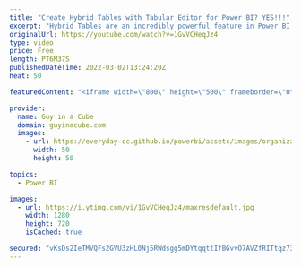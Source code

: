 ```yaml
---
title: "Create Hybrid Tables with Tabular Editor for Power BI? YES!!!"
excerpt: "Hybrid Tables are an incredibly powerful feature in Power BI. But what if you wanted to create them outside of Power BI Desktop? Patrick shows you how you can do just that in Tabular Editor!   --This Year let     Source = Sql.Databases(\"servername\"),     AdventureWorksDW = Source{[Name=\"databasename\"]}[Data],"
originalUrl: https://youtube.com/watch?v=1GvVCHeqJz4
type: video
price: Free
length: PT6M37S
publishedDateTime: 2022-03-02T13:24:20Z
heat: 50

featuredContent: "<iframe width=\"800\" height=\"500\" frameborder=\"0\" src=\"https://www.youtube.com/embed/1GvVCHeqJz4\" allow=\"accelerometer; autoplay; encrypted-media; gyroscope; picture-in-picture\" allowfullscreen></iframe>"

provider:
  name: Guy in a Cube
  domain: guyinacube.com
  images:
    - url: https://everyday-cc.github.io/powerbi/assets/images/organizations/guyinacube.com-50x50.jpg
      width: 50
      height: 50

topics:
  - Power BI

images:
  - url: https://i.ytimg.com/vi/1GvVCHeqJz4/maxresdefault.jpg
    width: 1280
    height: 720
    isCached: true

secured: "vKsDs2IeTMVQFs2GVU3zHL0Nj5RWdsgg5mDYtqqttIfBGvvO7AVZfRITtqz73O3XeWLmzHdPc8CG7JuVmYRv4xx0BObz4290U0EwVOUNinMy5yW6Xxuf2P5i5K5vPsrAFv1ZSigBGzGK1jtBCzQQBgiDrdvROfWqH7iaJJjDhmlTp/KXYo7bVJdYLxG/kIWMLq6jCQNNHKwvM2WbzBga4gDp0PTv4TYTJdt8hwiUtBLuTMfZH5laXFjiAduwSub873TkWsBvYvBG22UNM6LTQvuCBtHFPkzI04Rfh1pK69o26bIdeowJyyI3SlprKCTVk+otCp/bEOA0vJKY/J66Q/MAfzmqewAc8oGKbE/GQdJO8bXxmrJPgNvhAvdVWRr07NdvTuE2H1FThvqviGaBWLCtK/Eq+peIC5g/yhS0Ecg=;mfhiGNSYFqalysVfUUScIA=="
---
```


